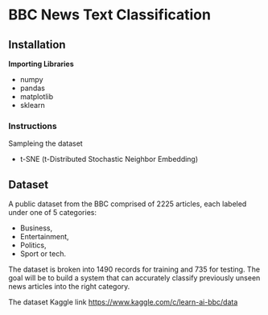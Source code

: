 # BBC News Text Classification
## Installation
**Importing Libraries**</br>
* numpy
* pandas
* matplotlib
* sklearn


### Instructions
Sampleing the dataset </br>
* t-SNE (t-Distributed Stochastic Neighbor Embedding)
## Dataset
  A public dataset from the BBC comprised of 2225 articles, each labeled under one of 5 categories: 
  * Business, 
  * Entertainment, 
  * Politics, 
  * Sport or tech. </br>

The dataset is broken into 1490 records for training and 735 for testing. The goal will be to build a system that can accurately classify previously unseen news articles into the right category.

The dataset Kaggle link https://www.kaggle.com/c/learn-ai-bbc/data

